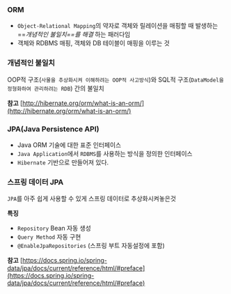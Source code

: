 
### ORM

- `Object-Relational Mapping`의 약자로 객체와 릴레이션을 매핑할 때 발생하는 ==*개념적인 불일치==를 해결* 하는 패러다임
- 객체와 RDBMS 매핑, 객체와 DB 테이블이 매핑을 이루는 것

### **개념적인 불일치**

OOP적 구조(`사물을 추상화시켜 이해하려는 OOP적 사고방식`)와 SQL적 구조(`DataModel을 정형화하여 관리하려는 RDB`) 간의 불일치

**참고**
[http://hibernate.org/orm/what-is-an-orm/](http://hibernate.org/orm/what-is-an-orm/)

### **JPA(Java Persistence API)**

- Java ORM 기술에 대한 표준 인터페이스
- `Java Application`에서 `RDBMS`를 사용하는 방식을 정의한 인터페이스
- `Hibernate` 기반으로 만들어져 있다.

### **스프링 데이터 JPA**

`JPA`를 아주 쉽게 사용할 수 있게 스프링 데이터로 추상화시켜놓은것


**특징**
- `Repository` Bean 자동 생성
- `Query Method` 자동 구현
- `@EnableJpaRepositories` (스프링 부트 자동설정에 포함)

**참고**
[https://docs.spring.io/spring-data/jpa/docs/current/reference/html/#preface](https://docs.spring.io/spring-data/jpa/docs/current/reference/html/#preface)
